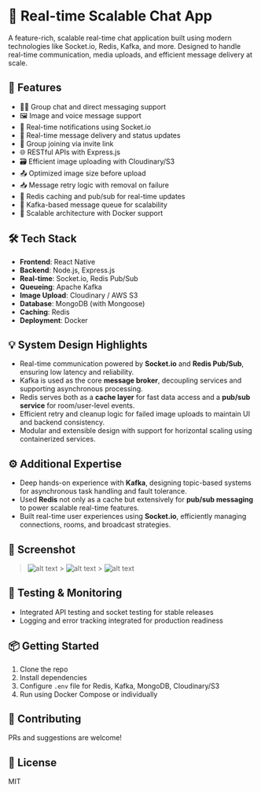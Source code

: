 # 🚀 Real-time Scalable Chat App

A feature-rich, scalable real-time chat application built using modern technologies like Socket.io, Redis, Kafka, and more. Designed to handle real-time communication, media uploads, and efficient message delivery at scale.

## 📌 Features

- 🧑‍🥝 Group chat and direct messaging support
- 🖼️ Image and voice message support
- 🔔 Real-time notifications using Socket.io
- 🔄 Real-time message delivery and status updates
- 🔗 Group joining via invite link
- 🌐 RESTful APIs with Express.js
- 🗃️ Efficient image uploading with Cloudinary/S3
- 📤 Optimized image size before upload
- 📥 Message retry logic with removal on failure
- 💾 Redis caching and pub/sub for real-time updates
- 📩 Kafka-based message queue for scalability
- 🧠 Scalable architecture with Docker support

## 🛠️ Tech Stack

- **Frontend**: React Native
- **Backend**: Node.js, Express.js
- **Real-time**: Socket.io, Redis Pub/Sub
- **Queueing**: Apache Kafka
- **Image Upload**: Cloudinary / AWS S3
- **Database**: MongoDB (with Mongoose)
- **Caching**: Redis
- **Deployment**: Docker

## 💡 System Design Highlights

- Real-time communication powered by **Socket.io** and **Redis Pub/Sub**, ensuring low latency and reliability.
- Kafka is used as the core **message broker**, decoupling services and supporting asynchronous processing.
- Redis serves both as a **cache layer** for fast data access and a **pub/sub service** for room/user-level events.
- Efficient retry and cleanup logic for failed image uploads to maintain UI and backend consistency.
- Modular and extensible design with support for horizontal scaling using containerized services.

## ⚙️ Additional Expertise

- Deep hands-on experience with **Kafka**, designing topic-based systems for asynchronous task handling and fault tolerance.
- Used **Redis** not only as a cache but extensively for **pub/sub messaging** to power scalable real-time features.
- Built real-time user experiences using **Socket.io**, efficiently managing connections, rooms, and broadcast strategies.

## 📸 Screenshot

> ![alt text](screenshots/screenshot1.jpeg) > ![alt text](screenshots/screenshot2.jpeg) > ![alt text](screenshots/screenshot3.jpeg)

## 🧪 Testing & Monitoring

- Integrated API testing and socket testing for stable releases
- Logging and error tracking integrated for production readiness

## 📦 Getting Started

1. Clone the repo
2. Install dependencies
3. Configure `.env` file for Redis, Kafka, MongoDB, Cloudinary/S3
4. Run using Docker Compose or individually

## 🤝 Contributing

PRs and suggestions are welcome!

## 📄 License

MIT
